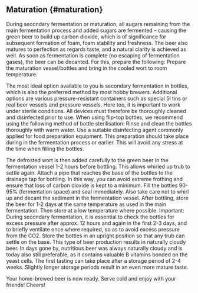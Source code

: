## Maturation {#maturation}

During secondary fermentation or maturation, all sugars remaining from the main fermentation process and added sugars are fermented – causing the green beer to build up carbon dioxide, which is of significance for subsequent formation of foam, foam stability and freshness. The beer also matures to perfection as regards taste, and a natural clarity is achieved as well. As soon as fermentation is complete (no escaping of fermentation gases), the beer can be decanted. For this, prepare the following: Prepare the maturation vessel/bottles and bring in the cooled wort to room temperature.

The most ideal option available to you is secondary fermentation in bottles, which is also the preferred method by most hobby brewers. Additional options are various pressure-resistant containers such as special 5l tins or real beer vessels and pressure vessels. Here too, it is important to work under sterile conditions. All devices must therefore be thoroughly cleaned and disinfected prior to use. When using flip-top bottles, we recommend using the following method of bottle sterilisation: Rinse and clean the bottles thoroughly with warm water. Use a suitable disinfecting agent commonly applied for food preparation equipment. This preparation should take place during in the fermentation process or earlier. This will avoid any stress at the time when filling the bottles.

The defrosted wort is then added carefully to the green beer in the fermentation vessel 1-2 hours before bottling. This allows whirled up trub to settle again. Attach a pipe that reaches the base of the bottles to the drainage tap for bottling. In this way, you can avoid extreme frothing and ensure that loss of carbon dioxide is kept to a minimum. Fill the bottles 90-95% (fermentation space) and seal immediately. Also take care not to whirl up and decant the sediment in the fermentation vessel. After bottling, store the beer for 1-2 days at the same temperature as used in the main fermentation. Then store at a low temperature where possible. Important: During secondary fermentation, it is essential to check the bottles for excess pressure after approx. 12 hours and again in the first 2-3 days, and to briefly ventilate once where required, so as to avoid excess pressure from the CO2\. Store the bottles in an upright position so that any trub can settle on the base. This type of beer production results in naturally cloudy beer. In days gone by, nutritious beer was always naturally cloudy and is today also still preferable, as it contains valuable B vitamins bonded on the yeast cells. The first tasting can take place after a storage period of 2-4 weeks. Slightly longer storage periods result in an even more mature taste.

Your home-brewed beer is now ready. Serve cold and enjoy with your friends! Cheers!